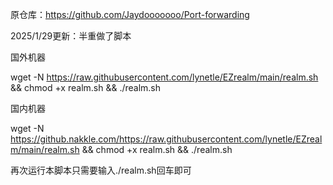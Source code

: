 原仓库：https://github.com/Jaydooooooo/Port-forwarding

2025/1/29更新：半重做了脚本

国外机器

wget -N https://raw.githubusercontent.com/lynetle/EZrealm/main/realm.sh && chmod +x realm.sh && ./realm.sh

国内机器

wget -N https://github.nakkle.com/https://raw.githubusercontent.com/lynetle/EZrealm/main/realm.sh && chmod +x realm.sh && ./realm.sh

再次运行本脚本只需要输入./realm.sh回车即可
